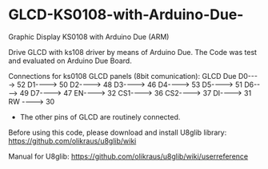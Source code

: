 # GLCD-KS0108-with-Arduino-Due-
Graphic Display KS0108 with Arduino Due (ARM)

Drive GLCD with ks108 driver by means of Arduino Due.
The Code was test and evaluated on Arduino Due Board. 

Connections for ks0108 GLCD panels (8bit comunication):
   GLCD    Due
    D0----> 52
    D1----> 50
    D2----> 48
    D3----> 46
    D4----> 53
    D5----> 51
    D6----> 49
    D7----> 47
    EN----> 32
    CS1----> 36
    CS2----> 37
    DI----> 31
    RW ----> 30
    
 * The other pins of GLCD are routinely connected.



Before using this code, please download and install U8glib library:
https://github.com/olikraus/u8glib/wiki


Manual for U8glib:
https://github.com/olikraus/u8glib/wiki/userreference

